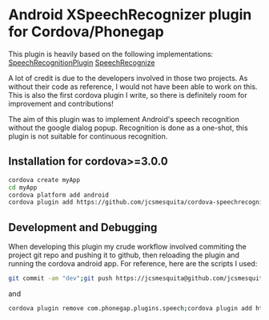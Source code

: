 Android XSpeechRecognizer plugin for Cordova/Phonegap
===================================

This plugin is heavily based on the following implementations:
[SpeechRecognitionPlugin](https://github.com/macdonst/SpeechRecognitionPlugin)
[SpeechRecognize](https://github.com/poiuytrez/SpeechRecognizer)

A lot of credit is due to the developers involved in those two projects. As without their code as reference, I would not have been able to work on this. This is also the first cordova plugin I write, so there is definitely room for improvement and contributions!

The aim of this plugin was to implement Android's speech recognition without the google dialog popup.
Recognition is done as a one-shot, this plugin is not suitable for continuous recognition.

Installation for cordova>=3.0.0
-----------------------------------------------------
```bash
cordova create myApp
cd myApp
cordova platform add android
cordova plugin add https://github.com/jcsmesquita/cordova-speechrecognition
```

Development and Debugging
-----------------------------------------------------

When developing this plugin my crude workflow involved commiting the project git repo and pushing it to github, then reloading the plugin and running the cordova android app. For reference, here are the scripts I used:
```bash
git commit -am "dev";git push https://jcsmesquita@github.com/jcsmesquita/cordova-speechrecognition
```

and 

```bash
cordova plugin remove com.phonegap.plugins.speech;cordova plugin add https://github.com/jcsmesquita/cordova-speechrecognition; cordova run android --device
```
